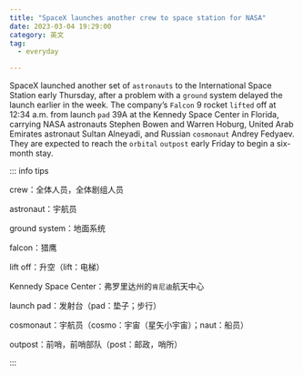 ```yaml
---
title: "SpaceX launches another crew to space station for NASA"
date: 2023-03-04 19:29:00
category: 英文
tag:
  - everyday

---
```


SpaceX launched another set of `astronauts` to the International Space Station early Thursday, after a problem with a `ground` system delayed the launch earlier in the week. The company’s `Falcon` 9 rocket `lifted` off at 12:34 a.m. from launch `pad` 39A at the Kennedy Space Center in Florida, carrying NASA astronauts Stephen Bowen and Warren Hoburg, United Arab Emirates astronaut Sultan Alneyadi, and Russian `cosmonaut` Andrey Fedyaev. They are expected to reach the `orbital` `outpost` early Friday to begin a six-month stay.

::: info tips

crew：全体人员，全体剧组人员

astronaut：宇航员

ground system：地面系统

falcon：猎鹰

lift off：升空（lift：电梯）

Kennedy Space Center：弗罗里达州的`肯尼迪`航天中心

launch pad：发射台（pad：垫子；步行）

cosmonaut：宇航员（cosmo：宇宙（星矢小宇宙）；naut：船员）

outpost：前哨，前哨部队（post：邮政，哨所）

:::
